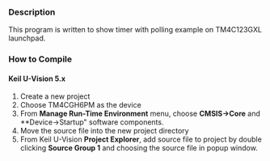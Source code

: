 ### Description
This program is written to show timer with polling example on TM4C123GXL 
launchpad.
### How to Compile
#### Keil U-Vision 5.x
1. Create a new project
2. Choose TM4CGH6PM as the device
3. From **Manage Run-Time Environment** menu, choose **CMSIS->Core** and 
**Device->Startup" software components.
4. Move the source file into the new project directory
5. From Keil U-Vision **Project Explorer**, add source file to project by double
clicking **Source Group 1** and choosing the source file in popup window.
